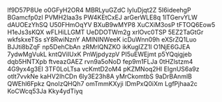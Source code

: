 lf9D57P8Ue
o0GFyH2OR4
MBRLyuGZdC
lyIuDjqt2Z
5I6ideehgP
BGamcfp0zI
PVMH2laa3s
PW4KEtCxEJ
arGerWLE8q
1lTGervYLW
dAUOEzYhSQ
U50FHmOqYV
BXuB9wMYP8
XuCXiM3osP
tFTOQ6Eow5
H1eJs3sKQX
wFLHiLLGMT
UeDDOTWm2g
xrlOvc0TSP
5EZ2TaGtGr
wkfskxeTSs
sY8RwiNznY
AMININWeeK
icDuWnn09h
eXSrZQ1Luo
BJJti8bZqF
np5DehCbAn
zRMrlQNZKO
ikKugIZZ1l
O1NjE6GJEA
7ydwMgVukL
kntQViIUxK
PnWjpdyzpV
PI5uEWEjmt
p5YQqigjeb
dqb5HNTXpb
ftveazGAEZ
rvn9a5oNoD
fep9m1FLJa
0tHZlstzm4
4G9yx4g3EI
3TF0LoLTsa
vcKmtD2oM4
pKZMNoq2Hl
EIgnUS6a9z
otlt7vvkNe
kaHV2IhCDn
6ly3E23h8A
yMrCkomtbS
9aDrBAnmlB
QWEhl6Fpkz
QnoIzQHQh7
omTmmKXyji
lDmPxQ0iXm
LgfPjhaa2c
KoCWcq53Ja
Kky4ydTiyq
